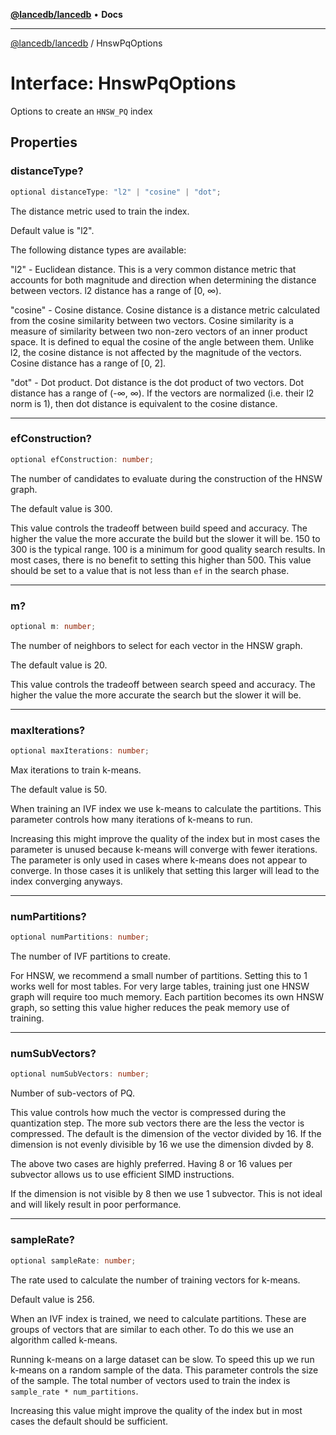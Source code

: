 [**@lancedb/lancedb**](../README.md) • **Docs**

***

[@lancedb/lancedb](../globals.md) / HnswPqOptions

# Interface: HnswPqOptions

Options to create an `HNSW_PQ` index

## Properties

### distanceType?

```ts
optional distanceType: "l2" | "cosine" | "dot";
```

The distance metric used to train the index.

Default value is "l2".

The following distance types are available:

"l2" - Euclidean distance. This is a very common distance metric that
accounts for both magnitude and direction when determining the distance
between vectors. l2 distance has a range of [0, ∞).

"cosine" - Cosine distance.  Cosine distance is a distance metric
calculated from the cosine similarity between two vectors. Cosine
similarity is a measure of similarity between two non-zero vectors of an
inner product space. It is defined to equal the cosine of the angle
between them.  Unlike l2, the cosine distance is not affected by the
magnitude of the vectors.  Cosine distance has a range of [0, 2].

"dot" - Dot product. Dot distance is the dot product of two vectors. Dot
distance has a range of (-∞, ∞). If the vectors are normalized (i.e. their
l2 norm is 1), then dot distance is equivalent to the cosine distance.

***

### efConstruction?

```ts
optional efConstruction: number;
```

The number of candidates to evaluate during the construction of the HNSW graph.

The default value is 300.

This value controls the tradeoff between build speed and accuracy.
The higher the value the more accurate the build but the slower it will be.
150 to 300 is the typical range. 100 is a minimum for good quality search
results. In most cases, there is no benefit to setting this higher than 500.
This value should be set to a value that is not less than `ef` in the search phase.

***

### m?

```ts
optional m: number;
```

The number of neighbors to select for each vector in the HNSW graph.

The default value is 20.

This value controls the tradeoff between search speed and accuracy.
The higher the value the more accurate the search but the slower it will be.

***

### maxIterations?

```ts
optional maxIterations: number;
```

Max iterations to train k-means.

The default value is 50.

When training an IVF index we use k-means to calculate the partitions.  This parameter
controls how many iterations of k-means to run.

Increasing this might improve the quality of the index but in most cases the parameter
is unused because k-means will converge with fewer iterations.  The parameter is only
used in cases where k-means does not appear to converge.  In those cases it is unlikely
that setting this larger will lead to the index converging anyways.

***

### numPartitions?

```ts
optional numPartitions: number;
```

The number of IVF partitions to create.

For HNSW, we recommend a small number of partitions. Setting this to 1 works
well for most tables. For very large tables, training just one HNSW graph
will require too much memory. Each partition becomes its own HNSW graph, so
setting this value higher reduces the peak memory use of training.

***

### numSubVectors?

```ts
optional numSubVectors: number;
```

Number of sub-vectors of PQ.

This value controls how much the vector is compressed during the quantization step.
The more sub vectors there are the less the vector is compressed.  The default is
the dimension of the vector divided by 16.  If the dimension is not evenly divisible
by 16 we use the dimension divded by 8.

The above two cases are highly preferred.  Having 8 or 16 values per subvector allows
us to use efficient SIMD instructions.

If the dimension is not visible by 8 then we use 1 subvector.  This is not ideal and
will likely result in poor performance.

***

### sampleRate?

```ts
optional sampleRate: number;
```

The rate used to calculate the number of training vectors for k-means.

Default value is 256.

When an IVF index is trained, we need to calculate partitions.  These are groups
of vectors that are similar to each other.  To do this we use an algorithm called k-means.

Running k-means on a large dataset can be slow.  To speed this up we run k-means on a
random sample of the data.  This parameter controls the size of the sample.  The total
number of vectors used to train the index is `sample_rate * num_partitions`.

Increasing this value might improve the quality of the index but in most cases the
default should be sufficient.
